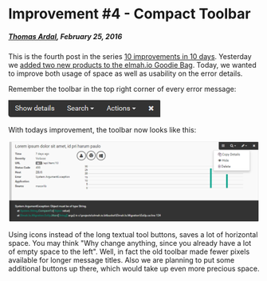 # Improvement #4 - Compact Toolbar

##### [Thomas Ardal](http://elmah.io/about/), February 25, 2016

This is the fourth post in the series [10 improvements in 10 days](ten-improvements-in-ten-days). Yesterday we [added two new products to the elmah.io Goodie Bag](improvement-three-two-new-and-fun-products-in-the-goodie-bag). Today, we wanted to improve both usage of space as well as usability on the error details.

Remember the toolbar in the top right corner of every error message:

![Old toolbar](images/oldtoolbar.png)

With todays improvement, the toolbar now looks like this:

![New toolbar](images/compactmenu.png)

Using icons instead of the long textual tool buttons, saves a lot of horizontal space. You may think "Why change anything, since you already have a lot of empty space to the left". Well, in fact the old toolbar made fewer pixels available for longer message titles. Also we are planning to put some additional buttons up there, which would take up even more precious space.

